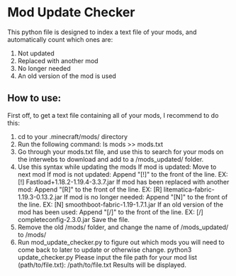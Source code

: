# Mod Update Checker
This python file is designed to index a text file of your mods, and automatically count which ones are:
1. Not updated
2. Replaced with another mod
3. No longer needed
4. An old version of the mod is used

## How to use:
First off, to get a text file containing all of your mods, I recommend to do this:
1. cd to your .minecraft/mods/ directory
2. Run the following command:
  ls mods >> mods.txt
3. Go through your mods.txt file, and use this to search for your mods on the interwebs to download and add to a /mods_updated/ folder.
4. Use this syntax while updating the mods
If mod is updated:
  Move to next mod
If mod is not updated:
  Append "[!]" to the front of the line.
  EX: [!] Fastload+1.18.2-1.19.4-3.3.7.jar
If mod has been replaced with another mod:
  Append "[R]" to the front of the line.
  EX: [R] litematica-fabric-1.19.3-0.13.2.jar
If mod is no longer needed:
  Append "[N]" to the front of the line.
  EX: [N] smoothboot-fabric-1.19-1.7.1.jar
If an old version of the mod has been used:
  Append "[/]" to the front of the line.
  EX: [/] completeconfig-2.3.0.jar
Save the file.
6. Remove the old /mods/ folder, and change the name of /mods_updated/ to /mods/
7. Run mod_update_checker.py to figure out which mods you will need to come back to later to update or otherwise change.
  python3 update_checker.py
  Please input the file path for your mod list (path/to/file.txt): /path/to/file.txt
  Results will be displayed.
